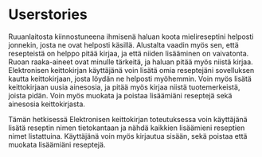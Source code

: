# Userstories
Ruuanlaitosta kiinnostuneena ihmisenä haluan koota mielireseptini helposti jonnekin, josta ne ovat helposti käsillä. Alustalta
vaadin myös sen, että resepteistä on helppo pitää kirjaa, ja että niiden lisääminen on vaivatonta. Ruoan raaka-aineet ovat minulle
tärkeitä, ja haluan pitää myös niistä kirjaa. Elektronisen keittokirjan käyttäjänä voin lisätä omia reseptejäni sovelluksen kautta
keittokirjaan, josta löydän ne helposti myöhemmin. Voin myös lisätä keittokirjaan uusia ainesosia, ja pitää myös kirjaa niistä
tuotemerkeistä, joista pidän.  Voin myös muokata ja poistaa lisäämiäni reseptejä sekä ainesosia keittokirjasta.  

Tämän hetkisessä Elektronisen keittokirjan toteutuksessa voin käyttäjänä lisätä reseptin nimen tietokantaan ja nähdä kaikkien
lisäämieni reseptien nimet listattuina. Käyttäjänä voin myös kirjautua sisään, sekä poistaa että muokata lisäämiäni reseptejä. 
